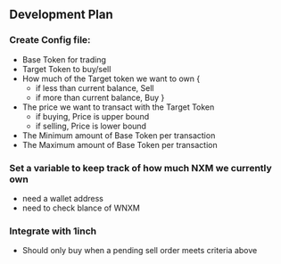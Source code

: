 

## Development Plan

### Create Config file:
 - Base Token for trading
 - Target Token to buy/sell
 - How much of the Target token we want to own {
    - if less than current balance, Sell
    - if more than current balance, Buy }
 - The price we want to transact with the Target Token
    - if buying, Price is upper bound
    - if selling, Price is lower bound
 - The Minimum amount of Base Token per transaction
 - The Maximum amount of Base Token per transaction


### Set a variable to keep track of how much NXM we currently own
 - need a wallet address
 - need to check blance of WNXM

### Integrate with 1inch
 - Should only buy when a pending sell order meets criteria above